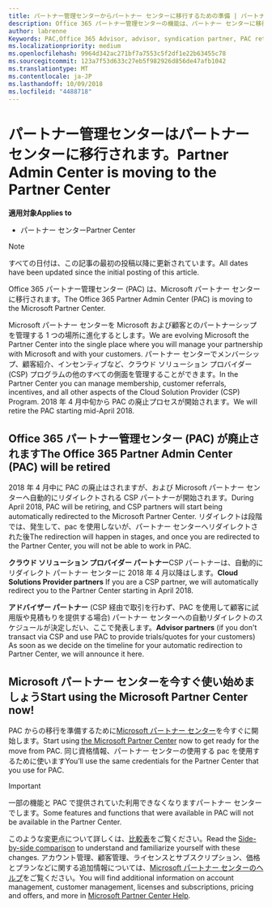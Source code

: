 ```yaml
---
title: パートナー管理センターからパートナー センターに移行するための準備 | パートナー センター
description: Office 365 パートナー管理センターの機能は、パートナー センターに移行されます。
author: labrenne
Keywords: PAC,Office 365 Advisor, advisor, syndication partner, PAC retire, PAC retiring
ms.localizationpriority: medium
ms.openlocfilehash: 9964d342ac271bf7a7553c5f2df1e22b63455c78
ms.sourcegitcommit: 123a7f53d633c27eb5f982926d856de47afb1042
ms.translationtype: MT
ms.contentlocale: ja-JP
ms.lasthandoff: 10/09/2018
ms.locfileid: "4488718"
---
```

# <a name="partner-admin-center-is-moving-to-the-partner-center"></a><span data-ttu-id="d8096-103">パートナー管理センターはパートナー センターに移行されます。</span><span class="sxs-lookup"><span data-stu-id="d8096-103">Partner Admin Center is moving to the Partner Center</span></span>

**<span data-ttu-id="d8096-104">適用対象</span><span class="sxs-lookup"><span data-stu-id="d8096-104">Applies to</span></span>**

-  <span data-ttu-id="d8096-105">パートナー センター</span><span class="sxs-lookup"><span data-stu-id="d8096-105">Partner Center</span></span>

> [!NOTE]  
>  <span data-ttu-id="d8096-106">すべての日付は、この記事の最初の投稿以降に更新されています。</span><span class="sxs-lookup"><span data-stu-id="d8096-106">All dates have been updated since the initial posting of this article.</span></span>

<span data-ttu-id="d8096-107">Office 365 パートナー管理センター (PAC) は、Microsoft パートナー センターに移行されます。</span><span class="sxs-lookup"><span data-stu-id="d8096-107">The Office 365 Partner Admin Center (PAC) is moving to the Microsoft Partner Center.</span></span>

<span data-ttu-id="d8096-108">Microsoft パートナー センターを Microsoft および顧客とのパートナーシップを管理する 1 つの場所に進化するとします。</span><span class="sxs-lookup"><span data-stu-id="d8096-108">We are evolving Microsoft the Partner Center into the single place where you will manage your partnership with Microsoft and with your customers.</span></span> <span data-ttu-id="d8096-109">パートナー センターでメンバーシップ、顧客紹介、インセンティブなど、クラウド ソリューション プロバイダー (CSP) プログラムの他のすべての側面を管理することができます。</span><span class="sxs-lookup"><span data-stu-id="d8096-109">In the Partner Center you can manage membership, customer referrals, incentives, and all other aspects of the Cloud Solution Provider (CSP) Program.</span></span> <span data-ttu-id="d8096-110">2018 年 4 月中旬から PAC の廃止プロセスが開始されます。</span><span class="sxs-lookup"><span data-stu-id="d8096-110">We will retire the PAC starting mid-April 2018.</span></span>

## <a name="the-office-365-partner-admin-center-pac-will-be-retired"></a><span data-ttu-id="d8096-111">Office 365 パートナー管理センター (PAC) が廃止されます</span><span class="sxs-lookup"><span data-stu-id="d8096-111">The Office 365 Partner Admin Center (PAC) will be retired</span></span>

<span data-ttu-id="d8096-112">2018 年 4 月中に PAC の廃止はされますが、および Microsoft パートナー センターへ自動的にリダイレクトされる CSP パートナーが開始されます。</span><span class="sxs-lookup"><span data-stu-id="d8096-112">During April 2018, PAC will be retiring, and CSP partners will start being automatically redirected to the Microsoft Partner Center.</span></span> <span data-ttu-id="d8096-113">リダイレクトは段階では、発生して、pac を使用しないが、パートナー センターへリダイレクトされた後</span><span class="sxs-lookup"><span data-stu-id="d8096-113">The redirection will happen in stages, and once you are redirected to the Partner Center, you will not be able to work in PAC.</span></span> 

<span data-ttu-id="d8096-114">**クラウド ソリューション プロバイダー パートナー**CSP パートナーは、自動的にリダイレクト パートナー センターに 2018 年 4 月以降はします。</span><span class="sxs-lookup"><span data-stu-id="d8096-114">**Cloud Solutions Provider partners** If you are a CSP partner, we will automatically redirect you to the Partner Center starting in April 2018.</span></span> 

<span data-ttu-id="d8096-115">**アドバイザー パートナー** (CSP 経由で取引を行わず、PAC を使用して顧客に試用版や見積もりを提供する場合) パートナー センターへの自動リダイレクトのスケジュールが決定しだい、ここで発表します。</span><span class="sxs-lookup"><span data-stu-id="d8096-115">**Advisor partners** (if you don't transact via CSP and use PAC to provide trials/quotes for your customers) As soon as we decide on the timeline for your automatic redirection to Partner Center, we will announce it here.</span></span> 


## <a name="start-using-the-microsoft-partner-center-now"></a><span data-ttu-id="d8096-116">Microsoft パートナー センターを今すぐ使い始めましょう</span><span class="sxs-lookup"><span data-stu-id="d8096-116">Start using the Microsoft Partner Center now!</span></span>

<span data-ttu-id="d8096-117">PAC からの移行を準備するために[Microsoft パートナー センター](https://partnercenter.microsoft.com/)を今すぐに開始します。</span><span class="sxs-lookup"><span data-stu-id="d8096-117">Start using [the Microsoft Partner Center](https://partnercenter.microsoft.com/)  now to get ready for the move from PAC.</span></span>  <span data-ttu-id="d8096-118">同じ資格情報、パートナー センターの使用する pac を使用するために使います</span><span class="sxs-lookup"><span data-stu-id="d8096-118">You’ll use the same credentials for the Partner Center that you use for PAC.</span></span> 

> [!IMPORTANT]  
> <span data-ttu-id="d8096-119">一部の機能と PAC で提供されていた利用できなくなりますパートナー センターでします。</span><span class="sxs-lookup"><span data-stu-id="d8096-119">Some features and functions that were available in PAC will not be available in the Partner Center.</span></span>

 <span data-ttu-id="d8096-120">このような変更点について詳しくは、[比較表](moving-from-pac-to-pc.md)をご覧ください。</span><span class="sxs-lookup"><span data-stu-id="d8096-120">Read the [Side-by-side comparison](moving-from-pac-to-pc.md) to understand and familiarize yourself with these changes.</span></span>  <span data-ttu-id="d8096-121">アカウント管理、顧客管理、ライセンスとサブスクリプション、価格とプランなどに関する追加情報については、[Microsoft パートナー センターのヘルプ](https://partnercenter.microsoft.com/partner/help)をご覧ください。</span><span class="sxs-lookup"><span data-stu-id="d8096-121">You will find additional information on account management, customer management, licenses and subscriptions, pricing and offers, and more in [Microsoft Partner Center Help](https://partnercenter.microsoft.com/partner/help).</span></span>

 